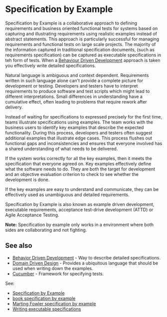 # Specification by Example

Specification by Example is a collaborative approach to defining requirements and business oriented functional tests for systems based on capturing and illustrating requirements using realistic examples instead of abstract statements. This approach is particularly successful for managing requirements and functional tests on large scale projects. The majority of the information captured in traditional specification documents, (such as requirements specification) can be captured as executable specifications in teh form of tests. When a [Behaviour Driven Development](bdd.md) approach is taken you effectively write detailed specifications.

Natural language is ambiguous and context dependent. Requirements written in such language alone can't provide a complete picture for development or testing. Developers and testers have to interpret requirements to produce software and test scripts which might lead to different interpretations. Small differences in understanding have a cumulative effect, often leading to problems that require rework after delivery.

Instead of waiting for specifications to expressed precisely for the first time, teams illustrate specifications using examples. The team works with the business users to identify key examples that describe the expected functionality. During this process, developers and testers often suggest additional examples that illustrate edge cases. This process flushes out functional gaps and inconsistencies and ensures that everyone involved has a shared understanding of what needs to be delivered.

If the system works correctly for all the key examples, then it meets the specification that everyone agreed on. Key examples effectively define what the software needs to do. They are both the target for development and an objective evaluation criterion to check to see whether the development is done.

If the key examples are easy to understand and communicate, they can be effectively used as unambiguous and detailed requirements.

Specification by Example is also known as example driven development, executable requirements, acceptance test-drive development (ATTD) or Agile Acceptance Testing.

**Note:** Specification by example only works in a environment where both sides are collaborating and not fighting.

## See also

* [Behavior Driven Development](bdd.md) - Way to describe detailed specifications.
* [Domain Driven Design](ddd/introduction-ddd.md) - Provides a ubiquitous language that should be used when writing down the examples.
* [Cucumber]() - Framework for specifying tests.

See:

* [Specification by Example](https://en.wikipedia.org/wiki/Specification_by_example)
* [book specification by example](http://specificationbyexample.com/key_ideas.html)
* [Marting Fowler specification by example](http://martinfowler.com/bliki/SpecificationByExample.html)
* [Writing executable specifications](http://www.infoq.com/presentations/Executable-Specifications)

